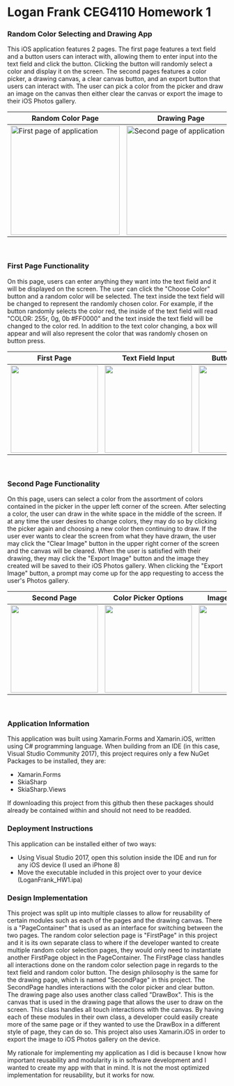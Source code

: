 # Logan Frank CEG4110 Homework 1
### Random Color Selecting and Drawing App
This iOS application features 2 pages. The first page features a text field and a button users can interact with, allowing them to enter input into the text field and click the button. Clicking the button will randomly select a color and display it on the screen. The second pages features a color picker, a drawing canvas, a clear canvas button, and an export button that users can interact with. The user can pick a color from the picker and draw an image on the canvas then either clear the canvas or export the image to their iOS Photos gallery.

| Random Color Page | Drawing Page |
| ------------------------------------------------------- | ------------------------------------------------------- |
| <img src="https://github.com/loganfrank/software-engineering/blob/master/HW1/screenshots/pageOne.jpg" alt="First page of application" width="250"/>  | <img src="https://github.com/loganfrank/software-engineering/blob/master/HW1/screenshots/pageTwo.jpg" alt="Second page of application" width="250"/>  |

&nbsp;

### First Page Functionality
On this page, users can enter anything they want into the text field and it will be displayed on the screen. The user can click the "Choose Color" button and a random color will be selected. The text inside the text field will be changed to represent the randomly chosen color. For example, if the button randomly selects the color red, the inside of the text field will read "COLOR: 255r, 0g, 0b #FF0000" and the text inside the text field will be changed to the color red. In addition to the text color changing, a box will appear and will also represent the color that was randomly chosen on button press.

| First Page | Text Field Input | Button Interaction |
| --- | --- | --- |
| <img src="https://github.com/loganfrank/software-engineering/blob/master/HW1/screenshots/pageOne.jpg" alt="" width="200"/>  | <img src="https://github.com/loganfrank/software-engineering/blob/master/HW1/screenshots/pageOneInput.PNG" alt="" width="200"/>  | <img src="https://github.com/loganfrank/software-engineering/blob/master/HW1/screenshots/pageOneWithAction.jpg" alt="" width="200"/> |

&nbsp;

### Second Page Functionality
On this page, users can select a color from the assortment of colors contained in the picker in the upper left corner of the screen. After selecting a color, the user can draw in the white space in the middle of the screen. If at any time the user desires to change colors, they may do so by clicking the picker again and choosing a new color then continuing to draw. If the user ever wants to clear the screen from what they have drawn, the user may click the "Clear Image" button in the upper right corner of the screen and the canvas will be cleared. When the user is satisfied with their drawing, they may click the "Export Image" button and the image they created will be saved to their iOS Photos gallery. When clicking the "Export Image" button, a prompt may come up for the app requesting to access the user's Photos gallery.

| Second Page | Color Picker Options | Image In Application | Image In Photos Gallery |
| --- | --- | --- | --- |
| <img src="https://github.com/loganfrank/software-engineering/blob/master/HW1/screenshots/pageTwo.jpg" alt="" width="200"/>  | <img src="https://github.com/loganfrank/software-engineering/blob/master/HW1/screenshots/pageTwoColorPicker.jpg" alt="" width="200"/>  | <img src="https://github.com/loganfrank/software-engineering/blob/master/HW1/screenshots/pageTwoFinalImage.jpg" alt="" width="200"/> | <img src="https://github.com/loganfrank/software-engineering/blob/master/HW1/screenshots/imageInPhotos.jpg" alt = "" width="200"/> |

&nbsp;

### Application Information
This application was built using Xamarin.Forms and Xamarin.iOS, written using C# programming language. When building from an IDE (in this case, Visual Studio Community 2017), this project requires only a few NuGet Packages to be installed, they are:
- Xamarin.Forms
- SkiaSharp
- SkiaSharp.Views

If downloading this project from this github then these packages should already be contained within and should not need to be readded.

### Deployment Instructions
This application can be installed either of two ways:
- Using Visual Studio 2017, open this solution inside the IDE and run for any iOS device (I used an iPhone 8)
- Move the executable included in this project over to your device (LoganFrank_HW1.ipa)

### Design Implementation
This project was split up into multiple classes to allow for reusability of certain modules such as each of the pages and the drawing canvas. There is a "PageContainer" that is used as an interface for switching between the two pages. The random color selection page is "FirstPage" in this project and it is its own separate class to where if the developer wanted to create multiple random color selection pages, they would only need to instantiate another FirstPage object in the PageContainer. The FirstPage class handles all interactions done on the random color selection page in regards to the text field and random color button. The design philosophy is the same for the drawing page, which is named "SecondPage" in this project. The SecondPage handles interactions with the color picker and clear button. The drawing page also uses another class called "DrawBox". This is the canvas that is used in the drawing page that allows the user to draw on the screen. This class handles all touch interactions with the canvas. By having each of these modules in their own class, a developer could easily create more of the same page or if they wanted to use the DrawBox in a different style of page, they can do so. This project also uses Xamarin.iOS in order to export the image to iOS Photos gallery on the device.

My rationale for implementing my application as I did is because I know how important reusability and modularity is in software development and I wanted to create my app with that in mind. It is not the most optimized implementation for reusability, but it works for now. 
